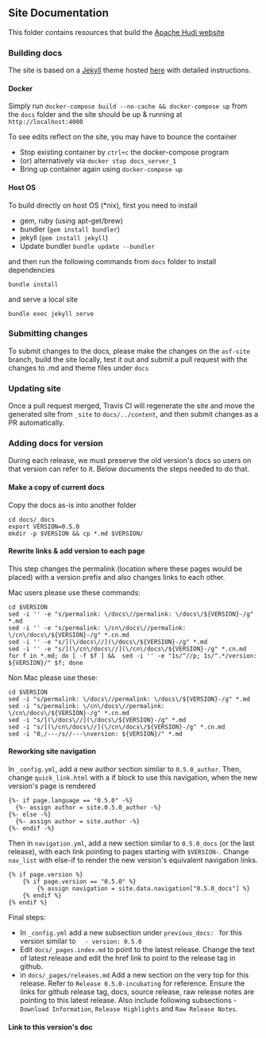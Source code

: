 ## Site Documentation

This folder contains resources that build the [Apache Hudi website](https://hudi.apache.org)


### Building docs

The site is based on a [Jekyll](https://jekyllrb.com/) theme hosted [here](https://github.com/mmistakes/minimal-mistakes/) with detailed instructions.

#### Docker

Simply run `docker-compose build --no-cache && docker-compose up` from the `docs` folder and the site should be up & running at `http://localhost:4000`

To see edits reflect on the site, you may have to bounce the container

 - Stop existing container by `ctrl+c` the docker-compose program
 - (or) alternatively via `docker stop docs_server_1`
 - Bring up container again using `docker-compose up`

#### Host OS

To build directly on host OS (\*nix), first you need to install

- gem, ruby (using apt-get/brew)
- bundler (`gem install bundler`)
- jekyll (`gem install jekyll`)
- Update bundler `bundle update --bundler`

and then run the following commands from `docs` folder to install dependencies

`bundle install`

and serve a local site

`bundle exec jekyll serve`

### Submitting changes

To submit changes to the docs, please make the changes on the `asf-site` branch, build the site locally, test it out and submit a pull request with the changes to .md and theme files under `docs`

### Updating site

Once a pull request merged, Travis CI will regenerate the site and move the generated site from `_site` to `docs/../content`, and then submit changes as a PR automatically.

### Adding docs for version

During each release, we must preserve the old version's docs so users on that version can refer to it. 
Below documents the steps needed to do that. 

#### Make a copy of current docs 

Copy the docs as-is into another folder

```
cd docs/_docs
export VERSION=0.5.0
mkdir -p $VERSION && cp *.md $VERSION/
```

#### Rewrite links & add version to each page

This step changes the permalink (location where these pages would be placed) with a version prefix and also changes links to each other.

Mac users please use these commands:
```
cd $VERSION
sed -i '' -e "s/permalink: \/docs\//permalink: \/docs\/${VERSION}-/g" *.md
sed -i '' -e "s/permalink: \/cn\/docs\//permalink: \/cn\/docs\/${VERSION}-/g" *.cn.md
sed -i '' -e "s/](\/docs\//](\/docs\/${VERSION}-/g" *.md
sed -i '' -e "s/](\/cn\/docs\//](\/cn\/docs\/${VERSION}-/g" *.cn.md
for f in *.md; do [ -f $f ] &&  sed -i '' -e "1s/^//p; 1s/^.*/version: ${VERSION}/" $f; done
```

Non Mac please use these:
```
cd $VERSION
sed -i "s/permalink: \/docs\//permalink: \/docs\/${VERSION}-/g" *.md
sed -i "s/permalink: \/cn\/docs\//permalink: \/cn\/docs\/${VERSION}-/g" *.cn.md
sed -i "s/](\/docs\//](\/docs\/${VERSION}-/g" *.md
sed -i "s/](\/cn\/docs\//](\/cn\/docs\/${VERSION}-/g" *.cn.md
sed -i "0,/---/s//---\nversion: ${VERSION}/" *.md
```

#### Reworking site navigation

In `_config.yml`, add a new author section similar to `0.5.0_author`. Then, change `quick_link.html` with a if block to use this navigation, when the new version's page is rendered
  
```
{%- if page.language == "0.5.0" -%}
  {%- assign author = site.0.5.0_author -%}
{%- else -%}
  {%- assign author = site.author -%}
{%- endif -%}
```

Then in `navigation.yml`, add a new section similar to `0.5.0_docs` (or the last release), with each link pointing to pages starting with `$VERSION-`. Change `nav_list` with else-if to 
render the new version's equivalent navigation links. 

```
{% if page.version %}
    {% if page.version == "0.5.0" %}
        {% assign navigation = site.data.navigation["0.5.0_docs"] %}
    {% endif %}
{% endif %}
```

Final steps:
 - In `_config.yml` add a new subsection under `previous_docs: ` for this version similar to `  - version: 0.5.0`
 - Edit `docs/_pages.index.md` to point to the latest release. Change the text of latest release and edit the href 
 link to point to the release tag in github.
 - in `docs/_pages/releases.md` Add a new section on the very top for this release. Refer to `Release 0.5.0-incubating` 
 for reference. Ensure the links for github release tag, docs, source release, raw release notes are pointing to this 
 latest release. Also include following subsections - `Download Information`, `Release Highlights` and `Raw Release Notes`.
 
#### Link to this version's doc





